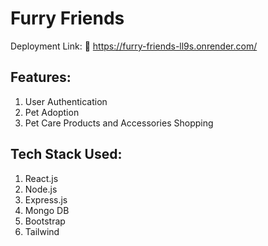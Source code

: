 # Furry Friends

Deployment Link: 🔗 https://furry-friends-ll9s.onrender.com/

## Features:
1) User Authentication
2) Pet Adoption
3) Pet Care Products and Accessories Shopping

## Tech Stack Used:
1) React.js
2) Node.js
3) Express.js
4) Mongo DB
5) Bootstrap
6) Tailwind

